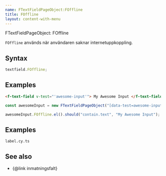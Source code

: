 ```yaml
---
name: FTextFieldPageObject:FOffline
title: FOffline
layout: content-with-menu
---
```


FTextFieldPageObject: FOffline

`FOffline` används när användaren saknar internetuppkoppling.

## Syntax

```ts
textfield.FOffline;
```

## Examples

```html static
<f-text-field v-test="'awesome-input'"> My Awesome Input </f-text-field>
```

```ts
const awesomeInput = new FTextFieldPageObject("[data-test=awesome-input]");

awesomeInput.FOffline.el().should("contain.text", "My Awesome Input");
```

## Examples

```import
label.cy.ts
```

## See also

-   {@link inmatningsfalt}
